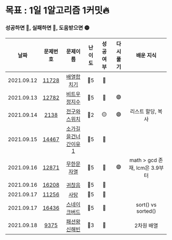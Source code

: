 # 목표 : 1일 1알고리즘 1커밋🔥

### 성공하면 🔵, 실패하면 🔴, 도움받으면 🟡

|    날짜    |                    문제번호                    |                           문제이름                           | 난이도 | 성공여부 | 다시풀기 |           배운 지식            |
| :--------: | :--------------------------------------------: | :----------------------------------------------------------: | :----: | :------: | :------: | :----------------------------: |
| 2021.09.12 | [11728](https://www.acmicpc.net/problem/11728) |     [배열합치기](https://www.acmicpc.net/problem/11728)      |  🥈5   |    🔵    |          |                                |
| 2021.09.13 | [12782](https://www.acmicpc.net/problem/12782) |    [비트우정지수](https://www.acmicpc.net/problem/12782)     |  🥈5   |    🔵    |    🟣    |                                |
| 2021.09.14 |  [2138](https://www.acmicpc.net/problem/2138)  |     [전구와스위치](https://www.acmicpc.net/problem/2138)     |  🥈2   |    🟡    |    🟣    |       리스트 할당, 복사        |
| 2021.09.15 | [14467](https://www.acmicpc.net/problem/14467) | [소가길을건너간이유1](https://www.acmicpc.net/problem/14467) |  🥈5   |    🔵    |          |                                |
| 2021.09.16 | [12871](https://www.acmicpc.net/problem/12871) |     [무한문자열](https://www.acmicpc.net/problem/12871)      |  🥈5   |    🔵    |    🟣    | math > gcd 존재, lcm은 3.9부터 |
| 2021.09.16 | [16208](https://www.acmicpc.net/problem/16208) |       [귀찮음](https://www.acmicpc.net/problem/16208)        |  🥈5   |    🔵    |          |                                |
| 2021.09.17 | [11256](https://www.acmicpc.net/problem/11256) |        [사탕](https://www.acmicpc.net/problem/11256)         |  🥈5   |    🔵    |          |                                |
| 2021.09.17 | [16436](https://www.acmicpc.net/problem/16436) |    [스네이크버드](https://www.acmicpc.net/problem/16436)     |  🥈5   |    🔵    |          |       sort() vs sorted()       |
| 2021.09.18 |  [9375](https://www.acmicpc.net/problem/9375)  |     [패션왕신해빈](https://www.acmicpc.net/problem/9375)     |  🥈3   |    🔵    |          |           2차원 배열           |
